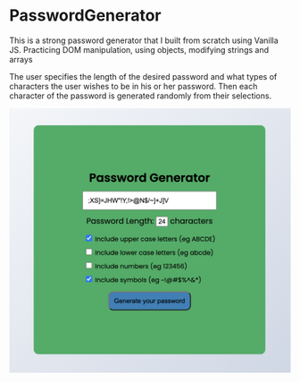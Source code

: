 # PasswordGenerator

This is a strong password generator that I built from scratch using Vanilla JS. Practicing DOM manipulation, using objects, modifying strings and arrays

The user specifies the length of the desired password and what types of characters the user wishes to be in his or her password. Then each character of the password is generated randomly from their selections.

![Password Generator in Action](passwordGen.png?raw=true "paswordGen")
